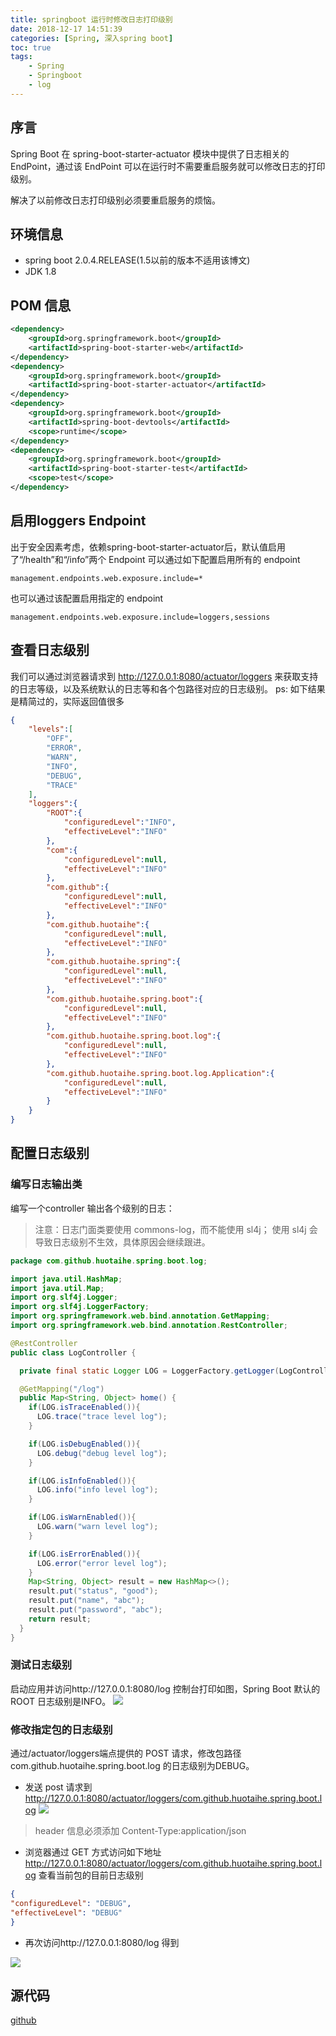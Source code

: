 ```yaml
---
title: springboot 运行时修改日志打印级别
date: 2018-12-17 14:51:39
categories: [Spring, 深入spring boot]
toc: true
tags: 
    - Spring 
    - Springboot 
    - log
---
```

## 序言

 Spring Boot 在 spring-boot-starter-actuator 模块中提供了日志相关的 EndPoint，通过该 EndPoint 可以在运行时不需要重启服务就可以修改日志的打印级别。
 
 解决了以前修改日志打印级别必须要重启服务的烦恼。

 <!-- more -->

## 环境信息
- spring boot 2.0.4.RELEASE(1.5以前的版本不适用该博文)
- JDK 1.8

## POM 信息

```xml
<dependency>
	<groupId>org.springframework.boot</groupId>
	<artifactId>spring-boot-starter-web</artifactId>
</dependency>
<dependency>
	<groupId>org.springframework.boot</groupId>
	<artifactId>spring-boot-starter-actuator</artifactId>
</dependency>
<dependency>
	<groupId>org.springframework.boot</groupId>
	<artifactId>spring-boot-devtools</artifactId>
	<scope>runtime</scope>
</dependency>
<dependency>
	<groupId>org.springframework.boot</groupId>
	<artifactId>spring-boot-starter-test</artifactId>
	<scope>test</scope>
</dependency>
```

## 启用loggers Endpoint
出于安全因素考虑，依赖spring-boot-starter-actuator后，默认值启用了“/health”和“/info”两个 Endpoint
可以通过如下配置启用所有的 endpoint

```properties
management.endpoints.web.exposure.include=*
```
也可以通过该配置启用指定的 endpoint
```properties
management.endpoints.web.exposure.include=loggers,sessions
```
## 查看日志级别
我们可以通过浏览器请求到 http://127.0.0.1:8080/actuator/loggers 来获取支持的日志等级，以及系统默认的日志等和各个包路径对应的日志级别。
ps: 如下结果是精简过的，实际返回值很多
```json
{
    "levels":[
        "OFF",
        "ERROR",
        "WARN",
        "INFO",
        "DEBUG",
        "TRACE"
    ],
    "loggers":{
        "ROOT":{
            "configuredLevel":"INFO",
            "effectiveLevel":"INFO"
        },
        "com":{
            "configuredLevel":null,
            "effectiveLevel":"INFO"
        },
        "com.github":{
            "configuredLevel":null,
            "effectiveLevel":"INFO"
        },
        "com.github.huotaihe":{
            "configuredLevel":null,
            "effectiveLevel":"INFO"
        },
        "com.github.huotaihe.spring":{
            "configuredLevel":null,
            "effectiveLevel":"INFO"
        },
        "com.github.huotaihe.spring.boot":{
            "configuredLevel":null,
            "effectiveLevel":"INFO"
        },
        "com.github.huotaihe.spring.boot.log":{
            "configuredLevel":null,
            "effectiveLevel":"INFO"
        },
        "com.github.huotaihe.spring.boot.log.Application":{
            "configuredLevel":null,
            "effectiveLevel":"INFO"
        }
    }
}
```

## 配置日志级别
### 编写日志输出类
编写一个controller 输出各个级别的日志：

> 注意：日志门面类要使用 commons-log，而不能使用 sl4j；
> 使用 sl4j 会导致日志级别不生效，具体原因会继续跟进。

```java
package com.github.huotaihe.spring.boot.log;

import java.util.HashMap;
import java.util.Map;
import org.slf4j.Logger;
import org.slf4j.LoggerFactory;
import org.springframework.web.bind.annotation.GetMapping;
import org.springframework.web.bind.annotation.RestController;

@RestController
public class LogController {

  private final static Logger LOG = LoggerFactory.getLogger(LogController.class);

  @GetMapping("/log")
  public Map<String, Object> home() {
    if(LOG.isTraceEnabled()){
      LOG.trace("trace level log");
    }

    if(LOG.isDebugEnabled()){
      LOG.debug("debug level log");
    }

    if(LOG.isInfoEnabled()){
      LOG.info("info level log");
    }

    if(LOG.isWarnEnabled()){
      LOG.warn("warn level log");
    }

    if(LOG.isErrorEnabled()){
      LOG.error("error level log");
    }
    Map<String, Object> result = new HashMap<>();
    result.put("status", "good");
    result.put("name", "abc");
    result.put("password", "abc");
    return result;
  }
}

```
### 测试日志级别
启动应用并访问http://127.0.0.1:8080/log 
控制台打印如图，Spring Boot 默认的 ROOT 日志级别是INFO。
![](http://images.huotaihe.com/2019-01-17-11-13-04.png)

### 修改指定包的日志级别
通过/actuator/loggers端点提供的 POST 请求，修改包路径com.github.huotaihe.spring.boot.log 的日志级别为DEBUG。

- 发送 post 请求到
 http://127.0.0.1:8080/actuator/loggers/com.github.huotaihe.spring.boot.log
![](http://images.huotaihe.com/2019-01-17-11-16-15.png)

> header 信息必须添加
> Content-Type:application/json

- 浏览器通过 GET 方式访问如下地址
http://127.0.0.1:8080/actuator/loggers/com.github.huotaihe.spring.boot.log 
查看当前包的目前日志级别
```json
{
"configuredLevel": "DEBUG",
"effectiveLevel": "DEBUG"
}
```
- 再次访问http://127.0.0.1:8080/log 得到

![](http://images.huotaihe.com/2019-01-17-11-17-40.png)

## 源代码
[github](https://github.com/huotaihe/spring-boot-learn/tree/master/runtime-log-level)